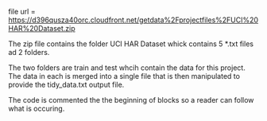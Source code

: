 file url = https://d396qusza40orc.cloudfront.net/getdata%2Fprojectfiles%2FUCI%20HAR%20Dataset.zip

The zip file contains the folder UCI HAR Dataset  whick contains 5 *.txt files ad 2 folders.

The two folders are train and test whcih contain the data for this project.  The data in each is merged into a single file
that is then manipulated to provide the tidy_data.txt output file.

The code is commented the the beginning of blocks so a reader can follow what is occuring.

